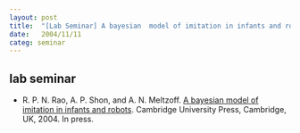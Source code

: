```yaml
---
layout: post
title:  "[Lab Seminar] A bayesian  model of imitation in infants and robots"
date:   2004/11/11
categ: seminar
---
```



 
 



<h2>lab seminar</h2>
<!-- BEGIN BIBLIOGRAPHY references -->
<!--
    DO NOT MODIFY THIS BIBLIOGRAPHY BY HAND!  IT IS MAINTAINED AUTOMATICALLY!
    YOUR CHANGES WILL BE LOST THE NEXT TIME IT IS UPDATED!
--> 
<!-- Generated by: /home/yschoe/nn/tex/bib2html/bib2html -d references bib2html.aux bib2html.tmp -->
<UL>

<!-- Authors: R P N Rao and A P Shon and A N Meltzoff -->
<LI><A NAME="rao:islrha04">R</A>.&nbsp;P.&nbsp;N. Rao, A.&nbsp;P. Shon,
  and A.&nbsp;N. Meltzoff.
<A HREF="http://www.cs.washington.edu/homes/rao/RSMChap-04.pdf">A bayesian
  model of imitation in infants and robots</A>.
Cambridge University Press, Cambridge, UK, 2004.
In press.

</LI></UL>

<!-- END BIBLIOGRAPHY references -->


 

